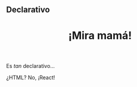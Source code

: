 ##  Declarativo

<div>
  <header>
    <h1>¡Mira mamá!</h1>
  </header
  <p>
    Es <em>tan</em> declarativo…
  </p>
</div>

<p class="fragment">¿HTML? No, ¡React!</p>
